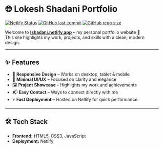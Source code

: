 # 🌐 Lokesh Shadani Portfolio

[![Netlify Status](https://api.netlify.com/api/v1/badges/your-netlify-badge/deploy-status)](https://lshadani.netlify.app)
[![GitHub last commit](https://img.shields.io/github/last-commit/LokeshShadani/lokeshshadani?style=flat&color=brightgreen)](https://github.com/LokeshShadani/lokeshshadani)
[![GitHub repo size](https://img.shields.io/github/repo-size/LokeshShadani/lokeshshadani?color=blue)](https://github.com/LokeshShadani/lokeshshadani)

Welcome to **[lshadani.netlify.app](https://lshadani.netlify.app/)** – my personal portfolio website 🚀  
This site highlights my work, projects, and skills with a clean, modern design.

---

## ✨ Features

- 📱 **Responsive Design** – Works on desktop, tablet & mobile  
- 🎨 **Minimal UI/UX** – Focused on clarity and elegance  
- 🖼️ **Project Showcase** – Highlights my work and achievements  
- 📬 **Easy Contact** – Ways to connect directly with me  
- ⚡ **Fast Deployment** – Hosted on Netlify for quick performance  

---

## 🛠️ Tech Stack

- **Frontend:** HTML5, CSS3, JavaScript  
- **Deployment:** Netlify  

